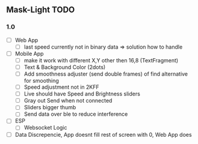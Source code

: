 ## Mask-Light TODO

### 1.0
- [ ] Web App
  - [ ] last speed currently not in binary data => solution how to handle
- [ ] Mobile App
  - [ ] make it work with different X,Y other then 16,8 (TextFragment)
  - [ ] Text & Background Color (2dots)
  - [ ] Add smoothness adjuster (send double frames) of find alternative for smoothing
  - [ ] Speed adjustment not in 2KFF
  - [ ] Live should have Speed and Brightness sliders
  - [ ] Gray out Send when not connected
  - [ ] Sliders bigger thumb
  - [ ] Send data over ble to reduce interference
- [ ] ESP
  - [ ] Websocket Logic
- [ ] Data Discrepencie, App doesnt fill rest of screen with 0, Web App does